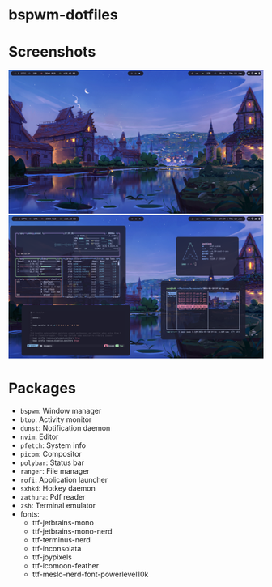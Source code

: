 # bspwm-dotfiles
# Screenshots
![lol](https://github.com/ImSb91/bspwm-dotfiles/blob/main/preview1.png?raw=true "Preview1")
![lol](https://github.com/ImSb91/bspwm-dotfiles/blob/main/preview2.png?raw=true "Preview2")

# Packages 

* `bspwm`: Window manager
* `btop`: Activity monitor
* `dunst`: Notification daemon
* `nvim`: Editor
* `pfetch`: System info
* `picom`: Compositor
* `polybar`: Status bar
* `ranger`: File manager
* `rofi`: Application launcher
* `sxhkd`: Hotkey daemon
* `zathura`: Pdf reader
* `zsh`: Terminal emulator
* fonts:
   - ttf-jetbrains-mono
   - ttf-jetbrains-mono-nerd
   - ttf-terminus-nerd
   - ttf-inconsolata
   - ttf-joypixels
   - ttf-icomoon-feather
   - ttf-meslo-nerd-font-powerlevel10k
     
